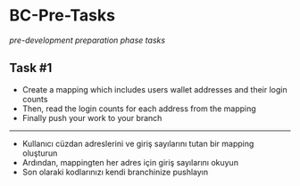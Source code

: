 # BC-Pre-Tasks
*pre-development preparation phase tasks*



## Task #1

- Create a mapping which includes users wallet addresses and their login counts
- Then, read the login counts for each address from the mapping
- Finally push your work to your branch
---
- Kullanıcı cüzdan adreslerini ve giriş sayılarını tutan bir mapping oluşturun
- Ardından, mappingten her adres için giriş sayılarını okuyun
- Son olaraki kodlarınızı kendi branchinize pushlayın
